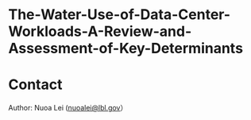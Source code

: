 # The-Water-Use-of-Data-Center-Workloads-A-Review-and-Assessment-of-Key-Determinants

# Contact
Author: Nuoa Lei (nuoalei@lbl.gov）
